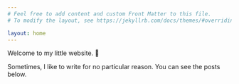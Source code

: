 ```yaml
---
# Feel free to add content and custom Front Matter to this file.
# To modify the layout, see https://jekyllrb.com/docs/themes/#overriding-theme-defaults

layout: home
---
```

Welcome to my little website. 👋

Sometimes, I like to write for no particular reason. You can see the posts below.  